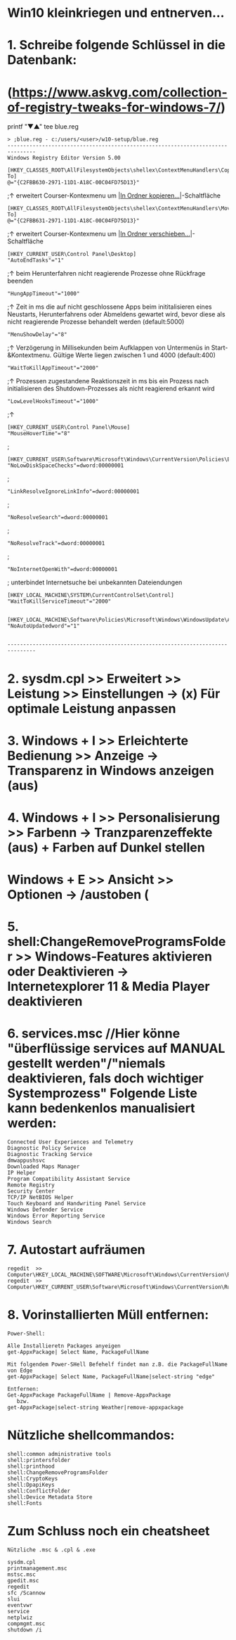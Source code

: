 # Win10 kleinkriegen und entnerven...

#   1.  Schreibe folgende Schlüssel in die Datenbank:
#   (https://www.askvg.com/collection-of-registry-tweaks-for-windows-7/)  

printf "▼▲" tee blue.reg


    
    > ;blue.reg - c:/users/<user>/w10-setup/blue.reg
    -------------------------------------------------------------------------------    
    Windows Registry Editor Version 5.00

    [HKEY_CLASSES_ROOT\AllFilesystemObjects\shellex\ContextMenuHandlers\Copy To]
    @="{C2FBB630-2971-11D1-A18C-00C04FD75D13}"
;↑ erweitert Courser-Kontexmenu um |<ins>In Ordner kopieren...</ins>|-Schaltfläche

    [HKEY_CLASSES_ROOT\AllFilesystemObjects\shellex\ContextMenuHandlers\Move To]
    @="{C2FBB631-2971-11D1-A18C-00C04FD75D13}"
;↑ erweitert Courser-Kontexmenu um |<ins>In Ordner verschieben...</ins>|-Schaltfläche
    
    [HKEY_CURRENT_USER\Control Panel\Desktop]
    "AutoEndTasks"="1"
;↑ beim Herunterfahren nicht reagierende Prozesse ohne Rückfrage beenden

    "HungAppTimeout"="1000"
;↑ Zeit in ms die auf nicht geschlossene Apps beim inititalisieren eines Neustarts, Herunterfahrens oder Abmeldens gewartet wird, bevor diese als nicht reagierende Prozesse behandelt werden (default:5000)
    
    "MenuShowDelay"="8"
;↑ Verzögerung in Millisekunden beim Aufklappen von Untermenüs in Start-&Kontextmenu. Gültige Werte liegen zwischen 1 und 4000 (default:400)
    
    "WaitToKillAppTimeout"="2000"
;↑ Prozessen zugestandene Reaktionszeit in ms bis ein Prozess nach initialisieren des Shutdown-Prozesses als nicht reagierend erkannt wird
    
    "LowLevelHooksTimeout"="1000"
;↑
    
    [HKEY_CURRENT_USER\Control Panel\Mouse]
    "MouseHoverTime"="8"
;
    
    [HKEY_CURRENT_USER\Software\Microsoft\Windows\CurrentVersion\Policies\Explorer]
    "NoLowDiskSpaceChecks"=dword:00000001
;   
    
    "LinkResolveIgnoreLinkInfo"=dword:00000001
;  
    
    "NoResolveSearch"=dword:00000001
; 
    
    "NoResolveTrack"=dword:00000001
;
    
    "NoInternetOpenWith"=dword:00000001
; unterbindet Internetsuche bei unbekannten Dateiendungen
    
    [HKEY_LOCAL_MACHINE\SYSTEM\CurrentControlSet\Control]
    "WaitToKillServiceTimeout"="2000"
    
    
    [HKEY_LOCAL_MACHINE\Software\Policies\Microsoft\Windows\WindowsUpdate\AU]
    "NoAutoUpdatedword"="1" 
    

    -------------------------------------------------------------------------------    


#   2.  sysdm.cpl  >>  Erweitert   >>   Leistung  >>  Einstellungen  -> (x) Für optimale Leistung anpassen

#   3.  Windows + I  >>  Erleichterte Bedienung  >>  Anzeige  ->  Transparenz in Windows anzeigen (aus)

#   4.  Windows + I  >>  Personalisierung  >>  Farbenn  ->  Tranzparenzeffekte (aus) + Farben auf Dunkel stellen

#   Windows + E  >>  Ansicht  >> Optionen  ->  /austoben (

#   5.  shell:ChangeRemoveProgramsFolder  >>  Windows-Features aktivieren oder Deaktivieren  ->  Internetexplorer 11 & Media Player deaktivieren

#   6.  services.msc  //Hier könne "überflüssige services auf MANUAL gestellt werden"/"niemals deaktivieren, fals doch wichtiger Systemprozess"  Folgende Liste kann bedenkenlos manualisiert werden:
    
    Connected User Experiences and Telemetry 
    Diagnostic Policy Service
    Diagnostic Tracking Service
    dmwappushsvc 
    Downloaded Maps Manager 
    IP Helper 
    Program Compatibility Assistant Service
    Remote Registry
    Security Center
    TCP/IP NetBIOS Helper
    Touch Keyboard and Handwriting Panel Service
    Windows Defender Service
    Windows Error Reporting Service
    Windows Search
#

#   7. Autostart aufräumen 
    regedit  >>  Computer\HKEY_LOCAL_MACHINE\SOFTWARE\Microsoft\Windows\CurrentVersion\Run
    regedit  >>  Computer\HKEY_CURRENT_USER\Software\Microsoft\Windows\CurrentVersion\Run
 
#   8. Vorinstallierten Müll entfernen:
    Power-Shell:
    
    Alle Installieretn Packages anyeigen
    get-AppxPackage| Select Name, PackageFullName
    
    Mit folgendem Power-SHell Befehelf findet man z.B. die PackageFullName von Edge
    get-AppxPackage| Select Name, PackageFullName|select-string "edge"
    
    Entfernen:
    Get-AppxPackage PackageFullName | Remove-AppxPackage
       bzw.
    get-AppxPackage|select-string Weather|remove-appxpackage
 
 
 # Nützliche shellcommandos:
    
    shell:common administrative tools
    shell:printersfolder
    shell:printhood
    shell:ChangeRemoveProgramsFolder
    shell:CryptoKeys
    shell:DpapiKeys
    shell:ConflictFolder
    shell:Device Metadata Store
    shell:Fonts
   
   
   
   
   
   
   
   
   
#  Zum Schluss noch ein cheatsheet 

    Nützliche .msc & .cpl & .exe
    
    sysdm.cpl
    printmanagement.msc
    mstsc.msc
    gpedit.msc
    regedit
    sfc /Scannow
    slui
    eventvwr
    service
    netplwiz
    compmgmt.msc
    shutdown /i

